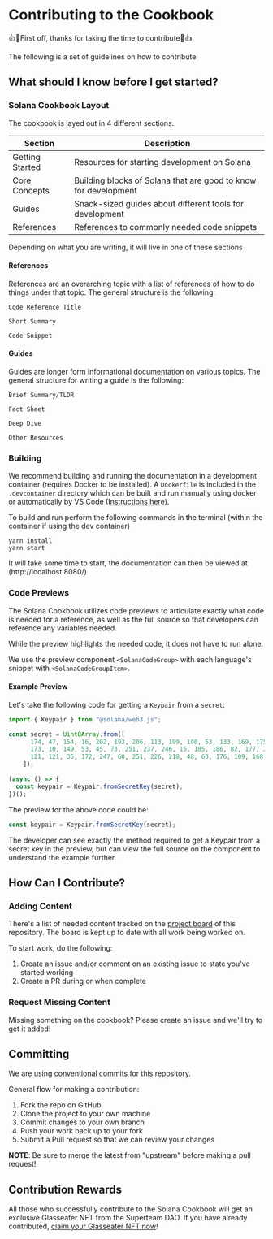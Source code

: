 # Contributing to the Cookbook

👍🎉First off, thanks for taking the time to contribute🎉👍

The following is a set of guidelines on how to contribute

## What should I know before I get started?

### Solana Cookbook Layout

The cookbook is layed out in 4 different sections.

| Section         | Description                                                     |
|-----------------|-----------------------------------------------------------------|
| Getting Started | Resources for starting development on Solana                    |
| Core Concepts   | Building blocks of Solana that are good to know for development |
| Guides          | Snack-sized guides about different tools for development        |
| References      | References to commonly needed code snippets                     |

Depending on what you are writing, it will live in one of these sections

#### References

References are an overarching topic with a list of references of how to do
things under that topic. The general structure is the following:

```
Code Reference Title

Short Summary

Code Snippet
```

#### Guides

Guides are longer form informational documentation on various topics.
The general structure for writing a guide is the following:

```
Brief Summary/TLDR

Fact Sheet

Deep Dive

Other Resources
```

### Building

We recommend building and running the documentation in a development container
(requires Docker to be installed).
A `Dockerfile` is included in the `.devcontainer` directory which can be built
and run manually using docker or automatically by VS Code
([Instructions here](https://code.visualstudio.com/docs/remote/containers)).

To build and run perform the following commands in the terminal
(within the container if using the dev container)

```
yarn install
yarn start
```

It will take some time to start, the documentation can then be viewed
at (http://localhost:8080/)

### Code Previews

The Solana Cookbook utilizes code previews to articulate exactly what code is needed 
for a reference, as well as the full source so that developers can reference any variables
needed.

While the preview highlights the needed code, it does not have to run alone.

We use the preview component `<SolanaCodeGroup>` with each language's snippet with 
`<SolanaCodeGroupItem>`.

#### Example Preview

Let's take the following code for getting a `Keypair` from a `secret`:

```javascript
import { Keypair } from "@solana/web3.js";

const secret = Uint8Array.from([
      174, 47, 154, 16, 202, 193, 206, 113, 199, 190, 53, 133, 169, 175, 31, 56, 222, 53, 138, 189, 224, 216, 117,
      173, 10, 149, 53, 45, 73, 251, 237, 246, 15, 185, 186, 82, 177, 240, 148, 69, 241, 227, 167, 80, 141, 89, 240,
      121, 121, 35, 172, 247, 68, 251, 226, 218, 48, 63, 176, 109, 168, 89, 238, 135,
    ]);

(async () => {
  const keypair = Keypair.fromSecretKey(secret);
})();
```

The preview for the above code could be:

```javascript
const keypair = Keypair.fromSecretKey(secret);
```

The developer can see exactly the method required to get a Keypair from a secret key 
in the preview, but can view the full source on the component to understand the example 
further.

## How Can I Contribute?

### Adding Content

There's a list of needed content tracked on the [project board](https://github.com/solana-dev-adv/solana-cookbook/projects/1) of this repository.
The board is kept up to date with all work being worked on.

To start work, do the following:

1. Create an issue and/or comment on an existing issue to state you've started working
2. Create a PR during or when complete

### Request Missing Content

Missing something on the cookbook? Please create an issue and we'll try to get it added!

## Committing

We are using [conventional commits](https://www.conventionalcommits.org/en/v1.0.0/)
for this repository.

General flow for making a contribution:

1. Fork the repo on GitHub
2. Clone the project to your own machine
3. Commit changes to your own branch
4. Push your work back up to your fork
5. Submit a Pull request so that we can review your changes

**NOTE**: Be sure to merge the latest from "upstream" before making a 
pull request!

## Contribution Rewards

All those who successfully contribute to the Solana Cookbook will get an exclusive 
Glasseater NFT from the Superteam DAO. If you have already contributed, [claim your Glasseater NFT now](https://alpha.layer3.xyz/task/contribute-to-the-solana-cookbook)!
